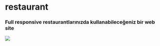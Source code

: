 # restaurant

<h3>Full responsive restaurantlarınızda kullanabileceğeniz bir web site</h3>

![](restaurant.gif)